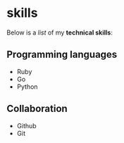# skills

Below is a _list_ of my **technical skills**:

## Programming languages
- Ruby
- Go
- Python

## Collaboration
- Github
- Git
